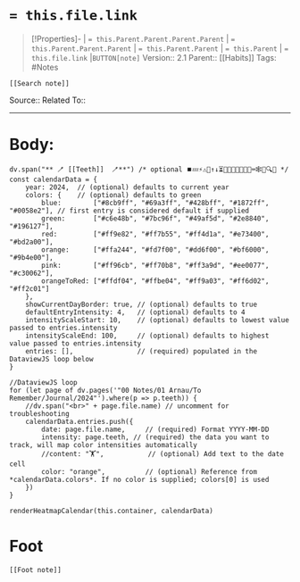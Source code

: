 # `= this.file.link`
>[!Properties]- | `= this.Parent.Parent.Parent.Parent` |  `= this.Parent.Parent.Parent` | `= this.Parent.Parent` | `= this.Parent` | `= this.file.link` |`BUTTON[note]` 
>Version:: 2.1
>Parent:: [[Habits]]
>Tags: #Notes
```meta-bind-embed
[[Search note]]
```
Source::
Related To::
***
# Body:

```dataviewjs 
dv.span("** 🪥 [[Teeth]]  🪥**") /* optional ⏹️💤⚡⚠🧩↑↓⏳📔💾📁📝🔄📝🔀⌨️🕸️📅🔍✨ */
const calendarData = {
	year: 2024,  // (optional) defaults to current year
	colors: {    // (optional) defaults to green
		blue:        ["#8cb9ff", "#69a3ff", "#428bff", "#1872ff", "#0058e2"], // first entry is considered default if supplied
		green:       ["#c6e48b", "#7bc96f", "#49af5d", "#2e8840", "#196127"],
		red:         ["#ff9e82", "#ff7b55", "#ff4d1a", "#e73400", "#bd2a00"],
		orange:      ["#ffa244", "#fd7f00", "#dd6f00", "#bf6000", "#9b4e00"],
		pink:        ["#ff96cb", "#ff70b8", "#ff3a9d", "#ee0077", "#c30062"],
		orangeToRed: ["#ffdf04", "#ffbe04", "#ff9a03", "#ff6d02", "#ff2c01"]
	},
	showCurrentDayBorder: true, // (optional) defaults to true
	defaultEntryIntensity: 4,   // (optional) defaults to 4
	intensityScaleStart: 10,    // (optional) defaults to lowest value passed to entries.intensity
	intensityScaleEnd: 100,     // (optional) defaults to highest value passed to entries.intensity
	entries: [],                // (required) populated in the DataviewJS loop below
}

//DataviewJS loop
for (let page of dv.pages('"00 Notes/01 Arnau/To Remember/Journal/2024"').where(p => p.teeth)) {
	//dv.span("<br>" + page.file.name) // uncomment for troubleshooting
	calendarData.entries.push({
		date: page.file.name,     // (required) Format YYYY-MM-DD
		intensity: page.teeth, // (required) the data you want to track, will map color intensities automatically
		//content: "🏋️",           // (optional) Add text to the date cell
		color: "orange",          // (optional) Reference from *calendarData.colors*. If no color is supplied; colors[0] is used
	})
}

renderHeatmapCalendar(this.container, calendarData)

``` 







# Foot
```meta-bind-embed
[[Foot note]]
``` 